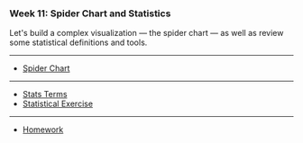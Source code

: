 ### Week 11: Spider Chart and Statistics

Let's build a complex visualization — the spider chart — as well as review some statistical definitions and tools.

-----

- [Spider Chart](spider.md)

-----

- [Stats Terms](stats.md)
- [Statistical Exercise](stats-exercise.md)

-----

- [Homework](homework.md)
